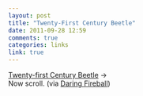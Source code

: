 ```yaml
---
layout: post
title: "Twenty-First Century Beetle"
date: 2011-09-28 12:59
comments: true
categories: links
link: true 
---
```

[Twenty-first Century Beetle](http://www.beetle.de/full/ "Beetle")
&rarr;  
Now scroll. (via [Daring Fireball](http://daringfireball.net/ "Daring
Fireball"))
